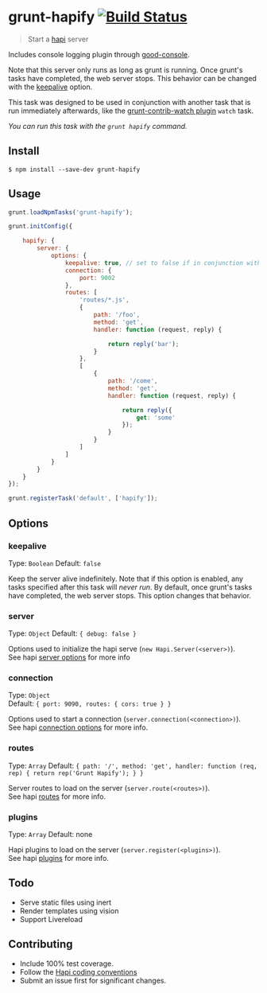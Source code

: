# grunt-hapify [![Build Status](https://travis-ci.org/genediazjr/grunt-hapify.svg?branch=master)](https://travis-ci.org/genediazjr/grunt-hapify)

> Start a [hapi](http://hapijs.com) server

Includes console logging plugin through [good](https://github.com/hapijs/good)[-console](https://github.com/hapijs/good-console).

Note that this server only runs as long as grunt is running. Once grunt's tasks have completed, the web server stops. This behavior can be changed with the [keepalive](#keepalive) option.

This task was designed to be used in conjunction with another task that is run immediately afterwards, like the [grunt-contrib-watch plugin](https://github.com/gruntjs/grunt-contrib-watch) `watch` task.

_You can run this task with the `grunt hapify` command._

## Install
```
$ npm install --save-dev grunt-hapify
```

## Usage
```js
grunt.loadNpmTasks('grunt-hapify');

grunt.initConfig({

    hapify: {
        server: {
            options: {
                keepalive: true, // set to false if in conjunction with watch
                connection: {
                    port: 9002
                },
                routes: [
                    'routes/*.js',
                    {
                        path: '/foo',
                        method: 'get',
                        handler: function (request, reply) {

                            return reply('bar');
                        }
                    },
                    [
                        {
                            path: '/come',
                            method: 'get',
                            handler: function (request, reply) {

                                return reply({
                                    get: 'some'
                                });
                            }
                        }
                    ]
                ]
            }
        }
    }
});

grunt.registerTask('default', ['hapify']);
```

## Options

### keepalive
Type: `Boolean`
Default: `false`

Keep the server alive indefinitely. Note that if this option is enabled, any tasks specified after this task will _never run_. By default, once grunt's tasks have completed, the web server stops. This option changes that behavior.

### server
Type: `Object`
Default: `{ debug: false }`

Options used to initialize the hapi serve (`new Hapi.Server(<server>)`). <br>
See hapi [server options](http://hapijs.com/api#new-serveroptions) for more info

### connection
Type: `Object`  
Default: `{ port: 9090, routes: { cors: true } }`

Options used to start a connection (`server.connection(<connection>)`). <br>
See hapi [connection options](http://hapijs.com/api#serverconnectionoptions) for more info.

### routes
Type: `Array`
Default: `{ path: '/', method: 'get', handler: function (req, rep) { return rep('Grunt Hapify'); } }`

Server routes to load on the server (`server.route(<routes>)`). <br>
See hapi [routes](http://hapijs.com/api#serverrouteoptions) for more info.

### plugins
Type: `Array`
Default: none

Hapi plugins to load on the server (`server.register(<plugins>)`). <br>
See hapi [plugins](http://hapijs.com/api#serverregisterplugins-options-callback) for more info.

## Todo
- Serve static files using inert
- Render templates using vision
- Support Livereload

## Contributing
* Include 100% test coverage.
* Follow the [Hapi coding conventions](http://hapijs.com/styleguide)
* Submit an issue first for significant changes.
